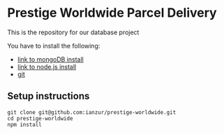 # Prestige Worldwide Parcel Delivery
This is the repository for our database project

You have to install the following:
* [link to mongoDB install](https://docs.mongodb.com/manual/installation/)
* [link to node.js install](https://nodejs.org/en/download/)
* [git](https://git-scm.com/book/en/v2/Getting-Started-Installing-Git)

## Setup instructions
```
git clone git@github.com:ianzur/prestige-worldwide.git
cd prestige-worldwide
npm install
```